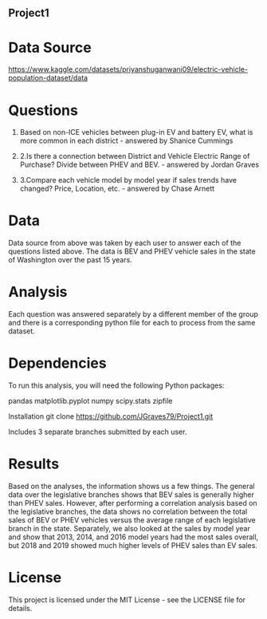 ## Project1

# Data Source
https://www.kaggle.com/datasets/priyanshuganwani09/electric-vehicle-population-dataset/data

# Questions

1. Based on non-ICE vehicles between plug-in EV and battery EV, what is more common in each district - answered by Shanice Cummings

2. 2.Is there a connection between District and Vehicle Electric Range of Purchase? Divide between PHEV and BEV. - answered by Jordan Graves

3. 3.Compare each vehicle model by model year if sales trends have changed? Price, Location, etc. - answered by Chase Arnett

# Data
Data source from above was taken by each user to answer each of the questions listed above. The data is BEV and PHEV vehicle sales in the state of Washington over the past 15 years.

# Analysis
Each question was answered separately by a different member of the group and there is a corresponding python file for each to process from the same dataset. 

# Dependencies
To run this analysis, you will need the following Python packages:

pandas
matplotlib.pyplot
numpy
scipy.stats
zipfile

Installation
git clone https://github.com/JGraves79/Project1.git

Includes 3 separate branches submitted by each user. 

# Results
Based on the analyses, the information shows us a few things. The general data over the legislative branches shows that BEV sales is generally higher than PHEV sales. However, after performing a correlation analysis based on the legislative branches, the data shows no correlation between the total sales of BEV or PHEV vehicles versus the average range of each legislative branch in the state. Separately, we also looked at the sales by model year and show that 2013, 2014, and 2016 model years had the most sales overall, but 2018 and 2019 showed much higher levels of PHEV sales than EV sales.

# License
This project is licensed under the MIT License - see the LICENSE file for details.

